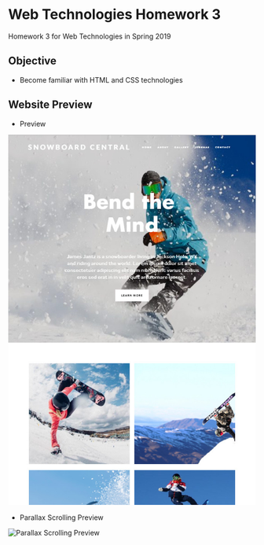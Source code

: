# Web Technologies Homework 3
Homework 3 for Web Technologies in Spring 2019
## Objective
* Become familiar with HTML and CSS technologies
## Website Preview
* Preview  

![Preview](pic/preview.jpg)
* Parallax Scrolling Preview  

![Parallax Scrolling Preview](pic/preview.gif)
